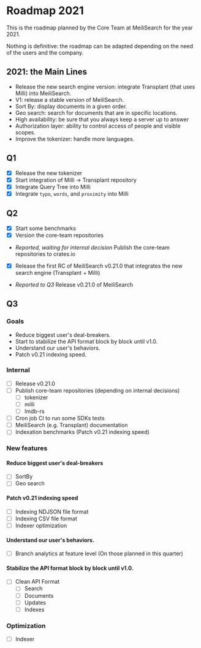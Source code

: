 # Roadmap 2021

This is the roadmap planned by the Core Team at MeiliSearch for the year 2021.

Nothing is definitive: the roadmap can be adapted depending on the need of the users and the company.

## 2021: the Main Lines

- Release the new search engine version: integrate Transplant (that uses Milli) into MeiliSearch.
- V1: release a stable version of MeiliSearch.
- Sort By: display documents in a given order.
- Geo search: search for documents that are in specific locations.
- High availability: be sure that you always keep a server up to answer
- Authorization layer: ability to control access of people and visible scopes.
- Improve the tokenizer: handle more languages.

## Q1

- [X] Release the new tokenizer
- [X] Start integration of Milli -> Transplant repository
- [X] Integrate Query Tree into Milli
- [X] Integrate `typo`, `words`, and `proximity` into Milli

## Q2

- [X] Start some benchmarks
- [X] Version the core-team repositories
- _Reported, waiting for internal decision_ Publish the core-team repositories to crates.io
- [X] Release the first RC of MeiliSearch v0.21.0 that integrates the new search engine (Transplant + Milli)
- _Reported to Q3_ Release v0.21.0 of MeiliSearch

## Q3
### Goals

- Reduce biggest user's deal-breakers.
- Start to stabilize the API format block by block until v1.0. 
- Understand our user's behaviors.
- Patch v0.21 indexing speed.
### Internal

- [ ] Release v0.21.0
- [ ] Publish core-team repositories (depending on internal decisions)
  - [ ] tokenizer
  - [ ] milli
  - [ ] lmdb-rs
- [ ] Cron job CI to run some SDKs tests
- [ ] MeiliSearch (e.g. Transplant) documentation
- [ ] Indexation benchmarks (Patch v0.21 indexing speed)

### New features

#### Reduce biggest user's deal-breakers
- [ ] SortBy
- [ ] Geo search

#### Patch v0.21 indexing speed
- [ ] Indexing NDJSON file format
- [ ] Indexing CSV file format
- [ ] Indexer optimization

#### Understand our user's behaviors.
- [ ] Branch analytics at feature level (On those planned in this quarter)

#### Stabilize the API format block by block until v1.0.
- [ ] Clean API Format
  - [ ] Search
  - [ ] Documents
  - [ ] Updates
  - [ ] Indexes

### Optimization

- [ ] Indexer
